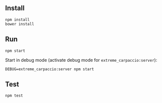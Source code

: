 ## Install

```
npm install
bower install
```

## Run

```
npm start
```

Start in debug mode (activate debug mode for `extreme_carpaccio:server`):

```
DEBUG=extreme_carpaccio:server npm start
```

## Test

```
npm test
```
